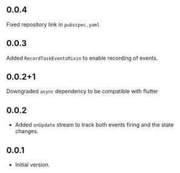 ## 0.0.4

Fixed repository link in `pubscpec.yaml`
## 0.0.3

Added `RecordTaskEventsMixin` to enable recording of events. 
## 0.0.2+1

Downgraded `async` dependency to be compatible with flutter
## 0.0.2

- Added `onUpdate` stream to track both events firing and the state changes.
## 0.0.1

- Initial version.
